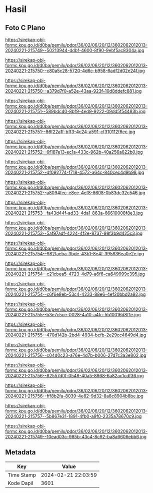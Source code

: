 # Hasil

## Foto C Plano

https://sirekap-obj-formc.kpu.go.id/d0ba/pemilu/pdpr/36/02/06/20/12/3602062012013-20240221-215749--50213944-ddbf-4600-8f90-9ebf5ac8304a.jpg

https://sirekap-obj-formc.kpu.go.id/d0ba/pemilu/pdpr/36/02/06/20/12/3602062012013-20240221-215750--c80a5c28-5720-4d6c-b958-6adf2d02e24f.jpg

https://sirekap-obj-formc.kpu.go.id/d0ba/pemilu/pdpr/36/02/06/20/12/3602062012013-20240221-215750--a379d7f0-a52e-43aa-923f-10d8ddefc881.jpg

https://sirekap-obj-formc.kpu.go.id/d0ba/pemilu/pdpr/36/02/06/20/12/3602062012013-20240221-215751--589bdc40-8bf9-4ed9-9222-09dd5f54483b.jpg

https://sirekap-obj-formc.kpu.go.id/d0ba/pemilu/pdpr/36/02/06/20/12/3602062012013-20240221-215751--86f22a1f-bff3-4c24-a591-cf310112f6ec.jpg

https://sirekap-obj-formc.kpu.go.id/d0ba/pemilu/pdpr/36/02/06/20/12/3602062012013-20240221-215752--6f187e13-ec1a-433c-962b-40a256a622b0.jpg

https://sirekap-obj-formc.kpu.go.id/d0ba/pemilu/pdpr/36/02/06/20/12/3602062012013-20240221-215752--df092774-f718-4572-a64c-840cec4d9b98.jpg

https://sirekap-obj-formc.kpu.go.id/d0ba/pemilu/pdpr/36/02/06/20/12/3602062012013-20240221-215752--a8094fec-e8ee-4ef8-8608-0b83dc32c546.jpg

https://sirekap-obj-formc.kpu.go.id/d0ba/pemilu/pdpr/36/02/06/20/12/3602062012013-20240221-215753--fa43d44f-ad33-4da1-863a-66610008f8e3.jpg

https://sirekap-obj-formc.kpu.go.id/d0ba/pemilu/pdpr/36/02/06/20/12/3602062012013-20240221-215753--5af97adf-4224-4f2e-8737-98f3b9d425c3.jpg

https://sirekap-obj-formc.kpu.go.id/d0ba/pemilu/pdpr/36/02/06/20/12/3602062012013-20240221-215754--982faeba-3bde-43b1-8e4f-395836ea0e2e.jpg

https://sirekap-obj-formc.kpu.go.id/d0ba/pemilu/pdpr/36/02/06/20/12/3602062012013-20240221-215754--c21cbea5-4723-4d79-a6f6-ca649999c395.jpg

https://sirekap-obj-formc.kpu.go.id/d0ba/pemilu/pdpr/36/02/06/20/12/3602062012013-20240221-215754--c6f6e8eb-53c4-4233-88e6-4ef20bbd2a92.jpg

https://sirekap-obj-formc.kpu.go.id/d0ba/pemilu/pdpr/36/02/06/20/12/3602062012013-20240221-215755--b3e7c5ce-0028-4a10-a4fc-5b10016d8f1e.jpg

https://sirekap-obj-formc.kpu.go.id/d0ba/pemilu/pdpr/36/02/06/20/12/3602062012013-20240221-215755--470d142b-2bd4-4934-bcfb-2e29cc4649d4.jpg

https://sirekap-obj-formc.kpu.go.id/d0ba/pemilu/pdpr/36/02/06/20/12/3602062012013-20240221-215756--c04d0c23-a76e-4d7b-b006-27d7c3a3e802.jpg

https://sirekap-obj-formc.kpu.go.id/d0ba/pemilu/pdpr/36/02/06/20/12/3602062012013-20240221-215756--82557d0f-0548-40a5-8868-6a82ac1cdf36.jpg

https://sirekap-obj-formc.kpu.go.id/d0ba/pemilu/pdpr/36/02/06/20/12/3602062012013-20240221-215756--fff8b2fa-8039-4e82-9d32-8a8c8904b8be.jpg

https://sirekap-obj-formc.kpu.go.id/d0ba/pemilu/pdpr/36/02/06/20/12/3602062012013-20240221-215757--5b867e31-1891-4fb0-a9f0-2335a78670c9.jpg

https://sirekap-obj-formc.kpu.go.id/d0ba/pemilu/pdpr/36/02/06/20/12/3602062012013-20240221-215749--10ead03c-985b-43c4-8c92-ba8a6606ebb6.jpg


## Metadata

| Key        | Value               |
| ---------- | ------------------- |
| Time Stamp | 2024-02-21 22:03:59 |
| Kode Dapil | 3601                |



